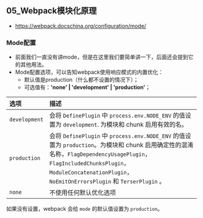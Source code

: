 ## 05_Webpack模块化原理

- https://webpack.docschina.org/configuration/mode/

### Mode配置

- 前面我们一直没有讲mode，但是在这里我们要简单讲一下，后面还会提到它的其他用法。 
- Mode配置选项，可以告知webpack使用响应模式的内置优化： 
  - 默认值是production（什么都不设置的情况下）； 
  - 可选值有：**'none' | 'development' | 'production'**；

| 选项          | 描述                                                         |
| :------------ | :----------------------------------------------------------- |
| `development` | 会将 `DefinePlugin` 中 `process.env.NODE_ENV` 的值设置为 `development`. 为模块和 chunk 启用有效的名。 |
| `production`  | 会将 `DefinePlugin` 中 `process.env.NODE_ENV` 的值设置为 `production`。为模块和 chunk 启用确定性的混淆名称，`FlagDependencyUsagePlugin`，`FlagIncludedChunksPlugin`，`ModuleConcatenationPlugin`，`NoEmitOnErrorsPlugin` 和 `TerserPlugin` 。 |
| `none`        | 不使用任何默认优化选项                                       |

如果没有设置，webpack 会给 `mode` 的默认值设置为 `production`。



